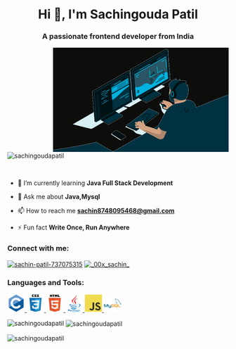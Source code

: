 <h1 align="center">Hi 👋, I'm Sachingouda Patil</h1>
<h3 align="center">A passionate frontend developer from India</h3>
<img align="right" alt="Coding" width="400" src="https://raw.githubusercontent.com/Potential17/Potential17/master/user%20(2).gif">

<p align="left"> <img src="https://komarev.com/ghpvc/?username=sachingoudapatil&label=Profile%20views&color=0e75b6&style=flat" alt="sachingoudapatil" /> </p>

<p align="left"> <a href="https://twitter.com/" target="blank"><img src="https://img.shields.io/twitter/follow/?logo=twitter&style=for-the-badge" alt="" /></a> </p>

- 🌱 I’m currently learning **Java Full Stack Development**

- 💬 Ask me about **Java,Mysql**

- 📫 How to reach me **sachin8748095468@gmail.com**

- ⚡ Fun fact **Write Once, Run Anywhere**

<h3 align="left">Connect with me:</h3>
<p align="left">
<a href="https://linkedin.com/in/sachin-patil-737075315" target="blank"><img align="center" src="https://raw.githubusercontent.com/rahuldkjain/github-profile-readme-generator/master/src/images/icons/Social/linked-in-alt.svg" alt="sachin-patil-737075315" height="30" width="40" /></a>
<a href="https://instagram.com/_00x_sachin_" target="blank"><img align="center" src="https://raw.githubusercontent.com/rahuldkjain/github-profile-readme-generator/master/src/images/icons/Social/instagram.svg" alt="_00x_sachin_" height="30" width="40" /></a>
</p>

<h3 align="left">Languages and Tools:</h3>
<p align="left"> <a href="https://www.cprogramming.com/" target="_blank" rel="noreferrer"> <img src="https://raw.githubusercontent.com/devicons/devicon/master/icons/c/c-original.svg" alt="c" width="40" height="40"/> </a> <a href="https://www.w3schools.com/css/" target="_blank" rel="noreferrer"> <img src="https://raw.githubusercontent.com/devicons/devicon/master/icons/css3/css3-original-wordmark.svg" alt="css3" width="40" height="40"/> </a> <a href="https://www.w3.org/html/" target="_blank" rel="noreferrer"> <img src="https://raw.githubusercontent.com/devicons/devicon/master/icons/html5/html5-original-wordmark.svg" alt="html5" width="40" height="40"/> </a> <a href="https://www.java.com" target="_blank" rel="noreferrer"> <img src="https://raw.githubusercontent.com/devicons/devicon/master/icons/java/java-original.svg" alt="java" width="40" height="40"/> </a> <a href="https://developer.mozilla.org/en-US/docs/Web/JavaScript" target="_blank" rel="noreferrer"> <img src="https://raw.githubusercontent.com/devicons/devicon/master/icons/javascript/javascript-original.svg" alt="javascript" width="40" height="40"/> </a> <a href="https://www.mysql.com/" target="_blank" rel="noreferrer"> <img src="https://raw.githubusercontent.com/devicons/devicon/master/icons/mysql/mysql-original-wordmark.svg" alt="mysql" width="40" height="40"/> </a> </p>

<p><img align="left" src="https://github-readme-stats.vercel.app/api/top-langs?username=sachingoudapatil&show_icons=true&locale=en&layout=compact" alt="sachingoudapatil" /></p>

<p>&nbsp;<img align="center" src="https://github-readme-stats.vercel.app/api?username=sachingoudapatil&show_icons=true&locale=en" alt="sachingoudapatil" /></p>

<p><img align="center" src="https://github-readme-streak-stats.herokuapp.com/?user=sachingoudapatil&" alt="sachingoudapatil" /></p>

